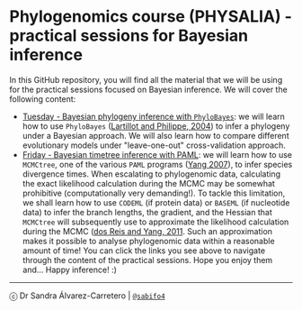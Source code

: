 # Phylogenomics course (PHYSALIA) - practical sessions for Bayesian inference

In this GitHub repository, you will find all the material that we will be using for the practical sessions focused on Bayesian inference. We will cover the following content:

* [Tuesday - Bayesian phylogeny inference with `PhyloBayes`](PhylogenyInference/README.md): we will learn how to use `PhyloBayes` ([Lartillot and Philippe, 2004](http://www.atgc-montpellier.fr/download/papers/cat_2004.pdf)) to infer a phylogeny under a Bayesian approach. We will also learn how to compare different evolutionary models under "leave-one-out" cross-validation approach.
* [Friday - Bayesian timetree inference with PAML](TimetreeInference/README.md): we will learn how to use `MCMCtree`, one of the various `PAML` programs ([Yang 2007](https://pubmed.ncbi.nlm.nih.gov/17483113/)), to infer species divergence times. When escalating to phylogenomic data, calculating the exact likelihood calculation during the MCMC may be somewhat prohibitive (computationally very demanding!). To tackle this limitation, we shall learn how to use `CODEML` (if protein data) or `BASEML` (if nucleotide data) to infer the branch lengths, the gradient, and the Hessian that `MCMCtree` will subsequently use to approximate the likelihood calculation during the MCMC ([dos Reis and Yang, 2011](https://academic.oup.com/mbe/article/28/7/2161/1051613?login=false). Such an approximation makes it possible to analyse phylogenomic data within a reasonable amount of time!
You can click the links you see above to navigate through the content of the practical sessions. Hope you enjoy them and... Happy inference! :)

---

ⓒ Dr Sandra Álvarez-Carretero | [`@sabifo4`](https://github.com/sabifo4/)